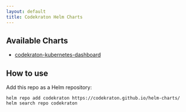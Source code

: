 ```yaml
---
layout: default
title: Codekraton Helm Charts
---
```

## Available Charts

- [codekraton-kubernetes-dashboard](https://codekraton.github.io/helm-charts/codekraton-kubernetes-dashboard-0.0.1.tgz)

## How to use

Add this repo as a Helm repository:

```
helm repo add codekraton https://codekraton.github.io/helm-charts/
helm search repo codekraton
```